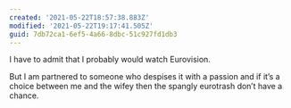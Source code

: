 ```yaml
---
created: '2021-05-22T18:57:38.883Z'
modified: '2021-05-22T19:17:41.505Z'
guid: 7db72ca1-6ef5-4a66-8dbc-51c927fd1db3
---
```

I have to admit that I probably would watch Eurovision.

But I am partnered to someone who despises it with a passion and if it’s a choice between me and the wifey then the spangly eurotrash don’t have a chance. 
